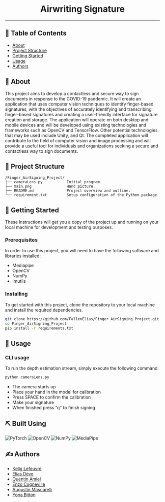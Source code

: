 <h1 align="center">Airwriting Signature</h1>

<div align="center">

</div>

---

## 📝 Table of Contents

* [About](#about)
* [Project Structure](#structure)
* [Getting Started](#getting_started)
* [Usage](#usage)
* [Authors](#authors)

## 🔎 About <a name = "about"></a>

This project aims to develop a contactless and secure way to sign documents in response to the COVID-19 pandemic. It will create an application that uses computer vision techniques to identify finger-based signatures, with the objectives of accurately identifying and transcribing finger-based signatures and creating a user-friendly interface for signature creation and storage. The application will operate on both desktop and mobile devices and will be developed using existing technologies and frameworks such as OpenCV and TensorFlow. Other potential technologies that may be used include Unity, and Qt. The completed application will contribute to the field of computer vision and image processing and will provide a useful tool for individuals and organizations seeking a secure and contactless way to sign documents.

## 🔧 Project Structure <a name = "structure"></a>

```
/Finger_AirSigning_Project/
├── cameraLens.py           Initial program.
├── main.png                Hand picture.
├── README.md               Project overview and outline.
└── requirement.txt         Setup configuration of the Python package.
```

## 🏁 Getting Started <a name = "getting_started"></a>

These instructions will get you a copy of the project up and running on your local machine for development and testing purposes.

### Prerequisites

In order to use this project, you will need to have the following software and libraries installed:  
* Mediapipe
* OpenCV
* NumPy
* Imutils


### Installing

To get started with this project, clone the repository to your local machine and install the required dependencies.

```bash
git clone https://github.com/FallenElias/Finger_AirSigning_Project.git
cd Finger_AirSigning_Project
pip install -r requirements.txt
```

## 🚀 Usage <a name = "usage"></a>

### CLI usage

To run the depth estimation stream, simply execute the following command:

```bash
python cameraLens.py
```

- The camera starts up
- Place your hand in the model for calibration
- Press SPACE to confirm the calibration
- Make your signature
- When finished press "q" to finish signing

## ⛏️ Built Using <a name = "built_using"></a>
![PyTorch](https://img.shields.io/badge/PyTorch-1.13.0-orange?style=for-the-badge&logo=pytorch&logoColor=orange) ![OpenCV](https://img.shields.io/badge/OpenCV-4.6.0-orange?style=for-the-badge&logo=opencv&logoColor=orange) ![NumPy](https://img.shields.io/badge/numpy-1.23.4-orange?style=for-the-badge&logo=numpy&logoColor=orange) ![MediaPipe](https://img.shields.io/badge/MEDIAPIPE-0.9.2.1-orange?style=for-the-badge&logo=google&logoColor=orange)

## ✍️ Authors <a name = "authors"></a>

- [Kelig Lefeuvre](https://github.com/keligggg)
- [Elias Dève](https://github.com/FallenElias)
- [Quentin Amiel](https://github.com/quentinaml)
- [Enzo Cogneville](https://github.com/lenzone91)
- [Augustin Mascarelli](https://github.com/augustinmascarelli)
- [Yona Bitton](https://github.com/yonabitton)
